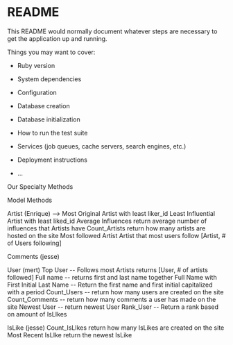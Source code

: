 # README

This README would normally document whatever steps are necessary to get the
application up and running.

Things you may want to cover:

* Ruby version

* System dependencies

* Configuration

* Database creation

* Database initialization

* How to run the test suite

* Services (job queues, cache servers, search engines, etc.)

* Deployment instructions

* ...



Our Specialty Methods

Model Methods

Artist (Enrique)
	<!-- Most Influenced --
		Artist with most liker_id -->
	<!-- Top Influential --
		Artist with most liked_id --> -->
	Most Original
		Artist with least liker_id
	Least Influential
		Artist with least liked_id
	Average Influences
		return average number of influences that Artists have
	Count_Artists
		return how many artists are hosted on the site 
	Most followed Artist
		Artist that most users follow 
		[Artist, # of Users following]

Comments (jesse)
	<!-- Top Commenter
		User with most comments
	Most Recent Comment
		Return most recent comment
	Recent Activity
		Return 3 most recent comments
	Most Talked About
		most comments on an IsLike -->


User (mert)
	<!-- Follows_artist ---
	    Shows artist that are being followed -->
	Top User -- 
		Follows most Artists
		returns [User, # of artists followed]
	Full name --
		returns first and last name together
	Full Name with First Initial Last Name --
		Return the first name and first initial capitalized with a period
	Count_Users --
		return how many users are created on the site 
	Count_Comments --
		return how many comments a user has made on the site
	Newest User --
		return newest User
	Rank_User -- 
		Return a rank based on amount of IsLIkes

IsLike (jesse)
	Count_IsLIkes
		return how many IsLikes are created on the site 
	Most Recent IsLIke
		return the newest IsLike
	